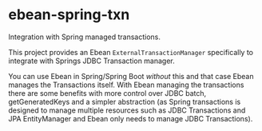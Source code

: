ebean-spring-txn
=====================

Integration with Spring managed transactions.

This project provides an Ebean `ExternalTransactionManager` specifically
to integrate with Springs JDBC Transaction manager.

You can use Ebean in Spring/Spring Boot *without* this and that case Ebean
manages the Transactions itself. With Ebean managing the transactions there 
are some benefits with more control over JDBC batch, getGeneratedKeys
and a simpler abstraction (as Spring transactions is designed to manage
multiple resources such as JDBC Transactions and JPA EntityManager and Ebean
only needs to manage JDBC Transactions).